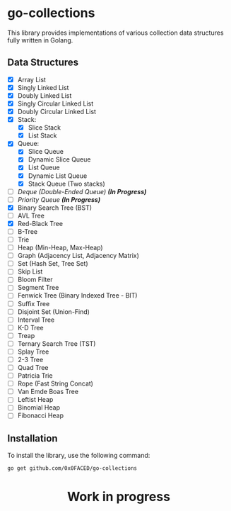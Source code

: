 # go-collections

This library provides implementations of various collection data structures fully written in Golang.

## Data Structures

- [x] Array List
- [x] Singly Linked List
- [x] Doubly Linked List
- [x] Singly Circular Linked List
- [x] Doubly Circular Linked List
- [x] Stack:
    - [x] Slice Stack
    - [x] List Stack
- [x] Queue:
    - [x] Slice Queue
    - [x] Dynamic Slice Queue
    - [x] List Queue
    - [x] Dynamic List Queue
    - [x] Stack Queue (Two stacks)
- [ ] _Deque (Double-Ended Queue) **(In Progress)**_
- [ ] _Priority Queue **(In Progress)**_
- [x] Binary Search Tree (BST)
- [ ] AVL Tree
- [x] Red-Black Tree
- [ ] B-Tree
- [ ] Trie
- [ ] Heap (Min-Heap, Max-Heap)
- [ ] Graph (Adjacency List, Adjacency Matrix)
- [ ] Set (Hash Set, Tree Set)
- [ ] Skip List
- [ ] Bloom Filter
- [ ] Segment Tree
- [ ] Fenwick Tree (Binary Indexed Tree - BIT)
- [ ] Suffix Tree
- [ ] Disjoint Set (Union-Find)
- [ ] Interval Tree
- [ ] K-D Tree
- [ ] Treap
- [ ] Ternary Search Tree (TST)
- [ ] Splay Tree
- [ ] 2-3 Tree
- [ ] Quad Tree
- [ ] Patricia Trie
- [ ] Rope (Fast String Concat)
- [ ] Van Emde Boas Tree
- [ ] Leftist Heap
- [ ] Binomial Heap
- [ ] Fibonacci Heap

## Installation

To install the library, use the following command:

```sh
go get github.com/0x0FACED/go-collections
```

<h1>
  <p align="center">
<strong>Work in progress</strong><br/>
</h1>
